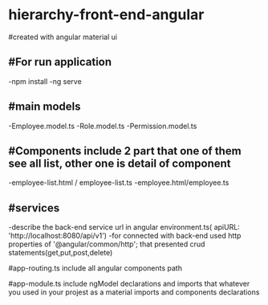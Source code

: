 # hierarchy-front-end-angular
#created with angular material ui

#For run application 
---
-npm install
-ng serve

#main models
----
-Employee.model.ts
-Role.model.ts
-Permission.model.ts

#Components include 2 part that one of them see all list, other one is detail of component 
---
-employee-list.html / employee-list.ts
-employee.html/employee.ts

#services
---
-describe the back-end service url in angular environment.ts( apiURL: 'http://localhost:8080/api/v1')
-for connected with back-end used http properties of '@angular/common/http'; that presented crud statements(get,put,post,delete)

#app-routing.ts include all angular components path

#app-module.ts include ngModel declarations and imports that whatever you used in your projest as a material imports and components declarations
